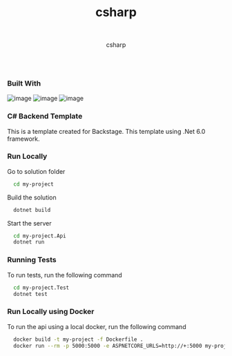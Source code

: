 
<a name="readme-top"></a>
<div align="center">
  <br />
  <h1 align="center">csharp</h1>
  <p align="center">
  <br />
  
  csharp

  <br />
  <br />
  </p>
</div>

### Built With

![image](https://img.shields.io/badge/C%23-239120?style=for-the-badge&logo=c-sharp&logoColor=white)
![image](https://img.shields.io/badge/.NET-512BD4?style=for-the-badge&logo=dotnet&logoColor=white)
![image](https://img.shields.io/badge/Swagger-85EA2D?style=for-the-badge&logo=Swagger&logoColor=white)

### C# Backend Template 

This is a template created for Backstage. This template using .Net 6.0 framework.

### Run Locally

Go to solution folder

```bash
  cd my-project
```

Build the solution

```bash
  dotnet build
```

Start the server

```bash
  cd my-project.Api
  dotnet run
```


### Running Tests

To run tests, run the following command

```bash
  cd my-project.Test
  dotnet test
```

### Run Locally using Docker

To run the api using a local docker, run the following command

```bash
  docker build -t my-project -f Dockerfile . 
  docker run --rm -p 5000:5000 -e ASPNETCORE_URLS=http://+:5000 my-project
```
